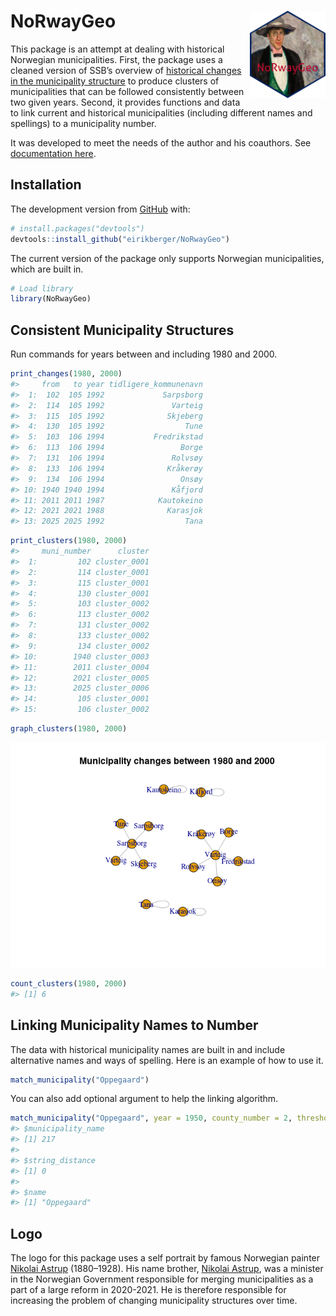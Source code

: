 
<!-- README.md is generated from README.qmd. Please edit that file -->

# NoRwayGeo <a href="https://github.com/eirikberger/NoRwayGeo"><img src="https://raw.githubusercontent.com/eirikberger/NoRwayGeo/main/logo.png" align="right" height="140" /></a>

This package is an attempt at dealing with historical Norwegian
municipalities. First, the package uses a cleaned version of SSB’s
overview of [historical changes in the municipality
structure](https://www.ssb.no/metadata/alle-endringer-i-de-regionale-inndelingene/_/attachment/download/fe7adaa5-aeca-401f-95ff-688465ecf48f:0700aa845b3e92021383b96789be7237f87650ba/kommuneendringer_1838_2017.xlsx)
to produce clusters of municipalities that can be followed consistently
between two given years. Second, it provides functions and data to link
current and historical municipalities (including different names and
spellings) to a municipality number.

It was developed to meet the needs of the author and his coauthors. See
[documentation here](https://eirikberger.github.io/NoRwayGeo/).

## Installation

The development version from [GitHub](https://github.com/) with:

``` r
# install.packages("devtools")
devtools::install_github("eirikberger/NoRwayGeo")
```

The current version of the package only supports Norwegian
municipalities, which are built in.

``` r
# Load library
library(NoRwayGeo)
```

## Consistent Municipality Structures

Run commands for years between and including 1980 and 2000.

``` r
print_changes(1980, 2000)
#>     from   to year tidligere_kommunenavn
#>  1:  102  105 1992             Sarpsborg
#>  2:  114  105 1992               Varteig
#>  3:  115  105 1992              Skjeberg
#>  4:  130  105 1992                  Tune
#>  5:  103  106 1994           Fredrikstad
#>  6:  113  106 1994                 Borge
#>  7:  131  106 1994               Rolvsøy
#>  8:  133  106 1994              Kråkerøy
#>  9:  134  106 1994                 Onsøy
#> 10: 1940 1940 1994               Kåfjord
#> 11: 2011 2011 1987            Kautokeino
#> 12: 2021 2021 1988              Karasjok
#> 13: 2025 2025 1992                  Tana
```

``` r
print_clusters(1980, 2000)
#>     muni_number      cluster
#>  1:         102 cluster_0001
#>  2:         114 cluster_0001
#>  3:         115 cluster_0001
#>  4:         130 cluster_0001
#>  5:         103 cluster_0002
#>  6:         113 cluster_0002
#>  7:         131 cluster_0002
#>  8:         133 cluster_0002
#>  9:         134 cluster_0002
#> 10:        1940 cluster_0003
#> 11:        2011 cluster_0004
#> 12:        2021 cluster_0005
#> 13:        2025 cluster_0006
#> 14:         105 cluster_0001
#> 15:         106 cluster_0002
```

``` r
graph_clusters(1980, 2000)
```

<a href="https://github.com/eirikberger/NoRwayGeo"><img src="https://raw.githubusercontent.com/eirikberger/NoRwayGeo/main/man/figures/unnamed-chunk-6-1.png"/></a>

``` r
count_clusters(1980, 2000)
#> [1] 6
```

## Linking Municipality Names to Number

The data with historical municipality names are built in and include
alternative names and ways of spelling. Here is an example of how to use
it.

``` r
match_municipality("Oppegaard")
```

You can also add optional argument to help the linking algorithm.

``` r
match_municipality("Oppegaard", year = 1950, county_number = 2, threshold = 0.1)
#> $municipality_name
#> [1] 217
#> 
#> $string_distance
#> [1] 0
#> 
#> $name
#> [1] "Oppegaard"
```

## Logo

The logo for this package uses a self portrait by famous Norwegian
painter [Nikolai Astrup](https://en.wikipedia.org/wiki/Nikolai_Astrup)
(1880–1928). His name brother, [Nikolai
Astrup](https://en.wikipedia.org/wiki/Nikolai_Astrup_(politician)), was
a minister in the Norwegian Government responsible for merging
municipalities as a part of a large reform in 2020-2021. He is therefore
responsible for increasing the problem of changing municipality
structures over time.
